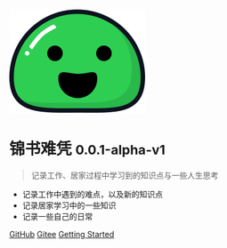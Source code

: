 ![logo](_media/icon.svg)

# 锦书难凭 <small>0.0.1-alpha-v1</small>

> 记录工作、居家过程中学习到的知识点与一些人生思考

- 记录工作中遇到的难点，以及新的知识点
- 记录居家学习中的一些知识
- 记录一些自己的日常

[GitHub](https://github.com/simply-none/latest-blogs/)
[Gitee](https://Gitee.com/simply-none/latest-blogs/)
[Getting Started](#每日十五谏)
